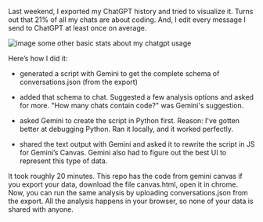 Last weekend, I exported my ChatGPT history and tried to visualize it. Turns out that 21% of all my chats are about coding. And, I edit every message I send to ChatGPT at least once on average.

![image](https://github.com/user-attachments/assets/8b372a9b-7b05-45da-9209-f43682243774)
some other basic stats about my chatgpt usage

Here’s how I did it:

* generated a script with Gemini to get the complete schema of conversations.json (from the export)

* added that schema to chat. Suggested a few analysis options and asked for more. "How many chats contain code?" was Gemini's suggestion.

* asked Gemini to create the script in Python first. Reason: I've gotten better at debugging Python. Ran it locally, and it worked perfectly.

* shared the text output with Gemini and asked it to rewrite the script in JS for Gemini’s Canvas. Gemini also had to figure out the best UI to represent this type of data.

It took roughly 20 minutes. This repo has the code from gemini canvas if you export your data, download the file canvas.html, open it in chrome. Now, you can run the same analysis by uploading conversations.json from the export. All the analysis happens in your browser, so none of your data is shared with anyone.
